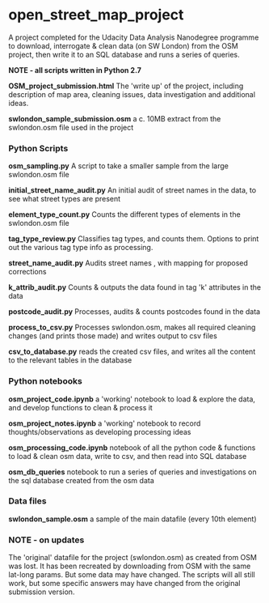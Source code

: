 # open_street_map_project
A project completed for the Udacity Data Analysis Nanodegree programme to download, interrogate & clean data (on SW London) from the OSM project, 
then write it to an SQL database and runs a series of queries.

**NOTE - all scripts written in Python 2.7**


**OSM_project_submission.html**
The 'write up' of the project, including description of map area, cleaning issues, data investigation and additional ideas.

**swlondon_sample_submission.osm** a c. 10MB extract from the swlondon.osm file used in the project 

### Python Scripts
**osm_sampling.py** 
A script to take a smaller sample from the large swlondon.osm file

**initial_street_name_audit.py** 
An initial audit of street names in the data, to see what street types are present

**element_type_count.py** 
Counts the different types of elements in the swlondon.osm file

**tag_type_review.py** 
Classifies tag types, and counts them. Options to print out the various tag type info as processing.

**street_name_audit.py** 
Audits street names , with mapping for proposed corrections

**k_attrib_audit.py**
Counts & outputs the data found  in tag 'k' attributes in the data

**postcode_audit.py**
Processes, audits & counts postcodes found in the data

**process_to_csv.py**
Processes swlondon.osm, makes all required cleaning changes (and prints those made) and writes output to csv files

**csv_to_database.py**
reads the created csv files, and writes all the content to the relevant tables in the database

### Python notebooks
**osm_project_code.ipynb**
a 'working' notebook to load & explore the data, and develop functions to clean & process it

**osm_project_notes.ipynb**
a 'working' notebook to record thoughts/observations as developing processing ideas

**osm_processing_code.ipynb**
notebook of all the python code & functions to load & clean osm data, write to csv, and then read into SQL database

**osm_db_queries**
notebook to run a series of queries and investigations on the sql database created from the osm data

### Data files

**swlondon_sample.osm** 
a sample of the main datafile (every 10th element)


### NOTE - on updates
The 'original' datafile for the project (swlondon.osm) as created from OSM was lost. It has been recreated by downloading from OSM with the same lat-long params. But some data may have changed. The scripts will all still work, but some specific answers may have changed from the original submission version.
